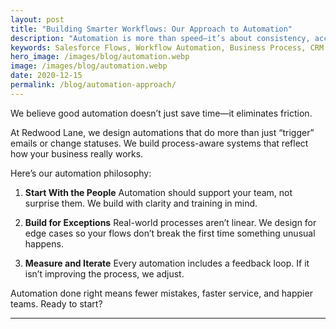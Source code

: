 ```yaml
---
layout: post
title: "Building Smarter Workflows: Our Approach to Automation"
description: "Automation is more than speed—it’s about consistency, accuracy, and freeing up your team. Here’s how we do it right."
keywords: Salesforce Flows, Workflow Automation, Business Process, CRM
hero_image: /images/blog/automation.webp
image: /images/blog/automation.webp
date: 2020-12-15
permalink: /blog/automation-approach/
---
```


We believe good automation doesn’t just save time—it eliminates friction.

At Redwood Lane, we design automations that do more than just “trigger” emails or change statuses. We build process-aware systems that reflect how your business really works.

Here’s our automation philosophy:

1. **Start With the People**
Automation should support your team, not surprise them. We build with clarity and training in mind.

2. **Build for Exceptions**
Real-world processes aren’t linear. We design for edge cases so your flows don’t break the first time something unusual happens.

3. **Measure and Iterate**
Every automation includes a feedback loop. If it isn’t improving the process, we adjust.

Automation done right means fewer mistakes, faster service, and happier teams. Ready to start?

---